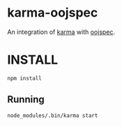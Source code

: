 # karma-oojspec

An integration of [karma](https://github.com/karma-runner/karma) with [oojspec](https://github.com/rosenfeld/oojspec/).

# INSTALL

    npm install

## Running

    node_modules/.bin/karma start
